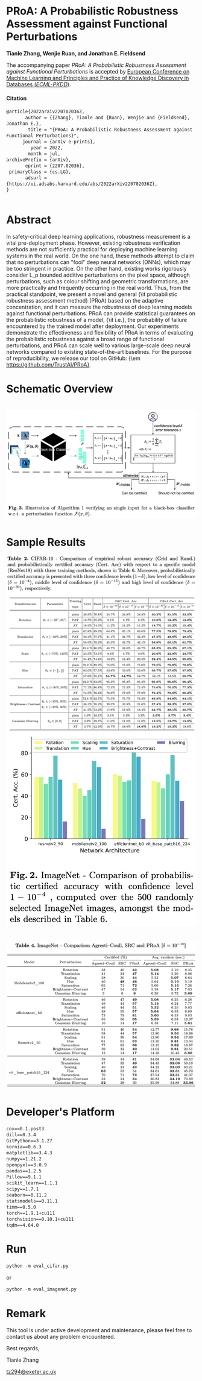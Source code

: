 # PRoA: A Probabilistic Robustness Assessment against Functional Perturbations

__Tianle Zhang, Wenjie Ruan, and Jonathan E. Fieldsend__

The accompanying paper _PRoA: A Probabilistic Robustness Assessment against Functional Perturbations_ is accepted by  [European Conference on Machine Learning and Principles and Practice of Knowledge Discovery in Databases (*ECML-PKDD*)](https://ecmlpkdd.org/).

#### Citation

```
@article{2022arXiv220702036Z,
       author = {{Zhang}, Tianle and {Ruan}, Wenjie and {Fieldsend}, Jonathan E.},
        title = "{PRoA: A Probabilistic Robustness Assessment against Functional Perturbations}",
      journal = {arXiv e-prints},
         year = 2022,
        month = jul,
archivePrefix = {arXiv},
       eprint = {2207.02036},
 primaryClass = {cs.LG},
       adsurl = {https://ui.adsabs.harvard.edu/abs/2022arXiv220702036Z},
}


```



# Abstract

In safety-critical deep learning applications, robustness measurement is a vital pre-deployment phase. However, existing robustness verification methods are not sufficiently practical for deploying machine learning systems in the real world. On the one hand, these methods attempt to claim that no perturbations can "fool" deep neural networks (DNNs), which may be too stringent in practice. On the other hand, existing works rigorously consider L_p bounded additive perturbations on the pixel space, although perturbations, such as colour shifting and geometric transformations, are more practically and frequently occurring in the real world. Thus, from the practical standpoint, we present a novel and general {\it probabilistic robustness assessment method} (PRoA) based on the adaptive concentration, and it can measure the robustness of deep learning models against functional perturbations. PRoA can provide statistical guarantees on the probabilistic robustness of a model, {\it i.e.}, the probability of failure encountered by the trained model after deployment. Our experiments demonstrate the effectiveness and flexibility of PRoA in terms of evaluating the probabilistic robustness against a broad range of functional perturbations, and PRoA can scale well to various large-scale deep neural networks compared to existing state-of-the-art baselines. For the purpose of reproducibility, we release our tool on GitHub: {\em https://github.com/TrustAI/PRoA}.

# Schematic Overview



# <img src="./figures/overview.png" alt="overview" style="zoom:50%;" />



# Sample Results 

<img src="./figures/cifar.png" alt="cifar" style="zoom:50%;" />

<img src="./figures/fig:imagenet.png" alt="fig:imagenet" style="zoom:65%;" />



# <img src="./figures/tab:imagnet.png" alt="tab:imagnet" style="zoom:50%;" />



# Developer's Platform

```
cox==0.1.post3
dill==0.3.4
GitPython==3.1.27
kornia==0.6.3
matplotlib==3.4.3
numpy==1.21.2
openpyxl==3.0.9
pandas==1.2.5
Pillow==9.1.1
scikit_learn==1.1.1
scipy==1.7.1
seaborn==0.11.2
statsmodels==0.11.1
timm==0.5.0
torch==1.9.1+cu111
torchvision==0.10.1+cu111
tqdm==4.64.0
```



# Run

```python
python -m eval_cifar.py
```

or

```python
python -m eval_imagenet.py
```



# Remark

This tool is under active development and maintenance, please feel free to contact us about any problem encountered.

Best regards,

Tianle Zhang

[tz294@exeter.ac.uk](mailto:tz294@exeter.ac.uk)
